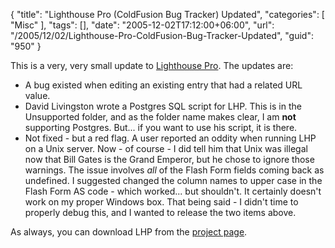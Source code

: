 {
	"title": "Lighthouse Pro (ColdFusion Bug Tracker) Updated",
	"categories": [
		"Misc"
	],
	"tags": [],
	"date": "2005-12-02T17:12:00+06:00",
	"url": "/2005/12/02/Lighthouse-Pro-ColdFusion-Bug-Tracker-Updated",
	"guid": "950"
}

This is a very, very small update to <a href="http://ray.camdenfamily.com/projects/lhp">Lighthouse Pro</a>. The updates are:

<ul>
<li>A bug existed when editing an existing entry that had a related URL value.
<li>David Livingston wrote a Postgres SQL script for LHP. This is in the Unsupported folder, and as the folder name makes clear, I am <b>not</b> supporting Postgres. But... if you want to use his script, it is there. 
<li>Not fixed - but a red flag. A user reported an oddity when running LHP on a Unix server. Now - of course - I did tell him that Unix was illegal now that Bill Gates is the Grand Emperor, but he chose to ignore those warnings. The issue involves <i>all</i> of the Flash Form fields coming back as undefined. I suggested changed the column names to upper case in the Flash Form AS code - which worked... but shouldn't. It certainly doesn't work on my proper Windows box. That being said - I didn't time to properly debug this, and I wanted to release the two items above.
</ul>

As always, you can download LHP from the <a href="http://ray.camdenfamily.com/projects/lhp">project page</a>.